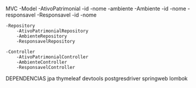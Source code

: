MVC
    -Model
        -AtivoPatrimonial
            -id
            -nome
            -ambiente
        -Ambiente
            -id
            -nome
            -responsavel
        -Responsavel
            -id
            -nome

    -Repository
        -AtivoPatrimonialRepository
        -AmbienteRepository
        -ResponsavelRepository

    -Controller
        -AtivoPatrimonialController
        -AmbienteController
        -ResponsavelController


DEPENDENCIAS
jpa
thymeleaf
devtools
postgresdriver
springweb
lombok